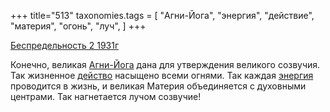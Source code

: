 +++
title="513"
taxonomies.tags = [
 "Агни-Йога",
 "энергия",
 "действие",
 "материя",
 "огонь",
 "луч",
]
+++

[Беспредельность 2 1931г](/agni/1931)

Конечно, великая [Агни-Йога](/tags/Агни-Йога) дана для утверждения великого созвучия. Так жизненное [действо](/tags/действие) насыщено всеми огнями. Так каждая [энергия](/tags/энергия) проводится в жизнь, и великая Материя объединяется с духовными центрами. Так нагнетается лучом созвучие!   

